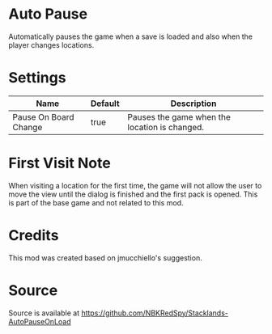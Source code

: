 # Auto Pause

Automatically pauses the game when a save is loaded and also when the player changes locations.

# Settings

|Name|Default|Description|
|--|--|--|
|Pause On Board Change|true|Pauses the game when the location is changed.| 

# First Visit Note
When visiting a location for the first time, the game will not allow the user to move the view until the dialog is finished and the first pack is opened.
This is part of the base game and not related to this mod.

# Credits
This mod was created based on jmucchiello's suggestion.

# Source
Source is available at https://github.com/NBKRedSpy/Stacklands-AutoPauseOnLoad
